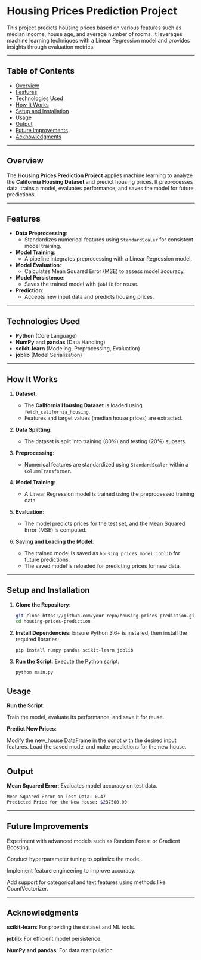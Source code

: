 # Housing Prices Prediction Project

This project predicts housing prices based on various features such as median income, house age, and average number of rooms. It leverages machine learning techniques with a Linear Regression model and provides insights through evaluation metrics.

---

## Table of Contents

- [Overview](#overview)
- [Features](#features)
- [Technologies Used](#technologies-used)
- [How It Works](#how-it-works)
- [Setup and Installation](#setup-and-installation)
- [Usage](#usage)
- [Output](#output)
- [Future Improvements](#future-improvements)
- [Acknowledgments](#acknowledgments)

---

## Overview

The **Housing Prices Prediction Project** applies machine learning to analyze the **California Housing Dataset** and predict housing prices. It preprocesses data, trains a model, evaluates performance, and saves the model for future predictions.

---

## Features

- **Data Preprocessing**: 
  - Standardizes numerical features using `StandardScaler` for consistent model training.
- **Model Training**: 
  - A pipeline integrates preprocessing with a Linear Regression model.
- **Model Evaluation**: 
  - Calculates Mean Squared Error (MSE) to assess model accuracy.
- **Model Persistence**: 
  - Saves the trained model with `joblib` for reuse.
- **Prediction**: 
  - Accepts new input data and predicts housing prices.

---

## Technologies Used

- **Python** (Core Language)
- **NumPy** and **pandas** (Data Handling)
- **scikit-learn** (Modeling, Preprocessing, Evaluation)
- **joblib** (Model Serialization)

---

## How It Works

1. **Dataset**:
   - The **California Housing Dataset** is loaded using `fetch_california_housing`.
   - Features and target values (median house prices) are extracted.
   
2. **Data Splitting**:
   - The dataset is split into training (80%) and testing (20%) subsets.

3. **Preprocessing**:
   - Numerical features are standardized using `StandardScaler` within a `ColumnTransformer`.

4. **Model Training**:
   - A Linear Regression model is trained using the preprocessed training data.

5. **Evaluation**:
   - The model predicts prices for the test set, and the Mean Squared Error (MSE) is computed.

6. **Saving and Loading the Model**:
   - The trained model is saved as `housing_prices_model.joblib` for future predictions.
   - The saved model is reloaded for predicting prices for new data.

---

## Setup and Installation

1. **Clone the Repository**:
   ```bash
   git clone https://github.com/your-repo/housing-prices-prediction.git
   cd housing-prices-prediction
2. **Install Dependencies**:
   Ensure Python 3.6+ is installed, then install the required libraries:
   ```bash
   pip install numpy pandas scikit-learn joblib
3. **Run the Script**:
   Execute the Python script:
   ```bash
   python main.py

## Usage
**Run the Script**:

Train the model, evaluate its performance, and save it for reuse.

**Predict New Prices**:

Modify the new_house DataFrame in the script with the desired input features.
Load the saved model and make predictions for the new house.

---

## Output
**Mean Squared Error**: Evaluates model accuracy on test data.

  ```bash
  Mean Squared Error on Test Data: 0.47
  Predicted Price for the New House: $237500.00
```
---

## Future Improvements

Experiment with advanced models such as Random Forest or Gradient Boosting.

Conduct hyperparameter tuning to optimize the model.

Implement feature engineering to improve accuracy.

Add support for categorical and text features using methods like CountVectorizer.

---

## Acknowledgments

**scikit-learn**: For providing the dataset and ML tools.

**joblib**: For efficient model persistence.

**NumPy and pandas**: For data manipulation.

